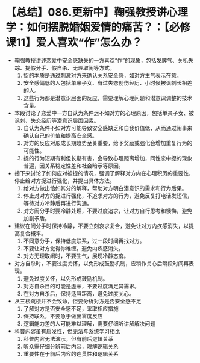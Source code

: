 # 【总结】086.更新中】鞠强教授讲心理学：如何摆脱婚姻爱情的痛苦？：【必修课11】爱人喜欢“作”怎么办？

-   鞠强教授讲述恋爱中安全感缺失的一方喜欢“作”的现象，包括发脾气、关机失踪、提假分手、假自杀、无理取闹等方式。
    1.  捉的本质是通过刺激对方来确认关系安全感，如对方生气表示在意。
    2.  安全感偏低的人包括单亲子女、有过失恋创伤经历、小时候被讽刺长相差的人。
    3.  这些行为都是潜意识层面的反应，需要理解心理问题和潜意识调整的技术含量。
-   本段讨论了恋爱中一方自认为条件远不如对方的心理原因，包括单亲子女、被讽刺、失恋经历等潜意识层面因素。
    1.  自认为条件不如对方可能导致安全感缺乏和自我价值低，从而通过闹事来确认自己的价值和提高安全感。
    2.  对方的反应对形成长期趋势至关重要，给予奖励或强化会增加重复行为的可能性。
    3.  捉的行为短期有利但长期有害，会导致心理距离增加，同性恋中捉的现象普遍，因关系稳定性差和社会暗示等原因。
-   接下来讨论了如何应对被捉的情况，强调了解释对方内在心理积历的重要性，停止给对方捉进行强化，并提出具体方法。
    1.  给对方做出恰如其分的解释，帮助对方明白潜意识的需求和行为后果。
    2.  停止对对方的捉进行强化，不追求对方的行为，避免反复打电话发短信，等待对方冷静后再进行沟通。
    3.  对方闹分手时要冷静处理，不要过度追求，让对方自行思考和懊悔，避免加剧矛盾。
-   建议在闹分手时保持冷静，不要立刻哀求复合，避免让对方内疚感消失，以提高复合概率。
    1.  不同意分手，保持低度联系，过一段时间再找对方。
    2.  不要让对方觉得你难缠，避免内疚感消失。
    3.  对方无理取闹时，不要生气，展现冷静态度。
-   对方自杀时，不要过度关怀，以免形成鼓励机制，应稍作关心后隔段时间再表现。
    1.  避免过度关怀，以免形成鼓励机制。
    2.  对方自杀目的可能是虚荣，不要过度满足其需求。
    3.  在对方自杀后，保持适当距离，避免过度关心。
-   从三楼跳楼并不会致命，但要分析对方是否安全感不足
    1.  了解对方是否安全感不足，采取相应措施
    2.  保持联系，不要急于做出零度反应
    3.  逻辑能力差的人可能难以理解，需要仔细听讲解解决问题
-   科普内容虽有启发性，但无法与系统学习相比
    1.  科普内容无法演示，但有前后逻辑关系
    2.  听众需仔细分辨前后内容，理解逻辑关系
    3.  重要性在于前后内容的连贯性和逻辑关系